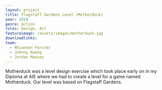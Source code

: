 ```yaml
---
layout: project
title: Flagstaff Gardens Level (Motherduck)
year: 2019
genre: Action
roles: Design, Art
featureimage: /assets/images/motherduck.jpg
downloadlinks:
team:
  - Rhiannon Forster
  - Johnny Kwong
  - Jordan Massey
---
```


Motherduck was a level design exercise which took place early on in my Diploma at AIE where we had to create a level for a game named Motherduck. Our level was based on Flagstaff Gardens.

